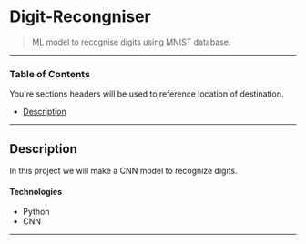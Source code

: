 # Digit-Recongniser
> ML model to recognise digits using MNIST database.

---

### Table of Contents
You're sections headers will be used to reference location of destination.

- [Description](#description)


---
## Description
In this project we will make a CNN model to recognize digits.

#### Technologies

- Python
- CNN



---





